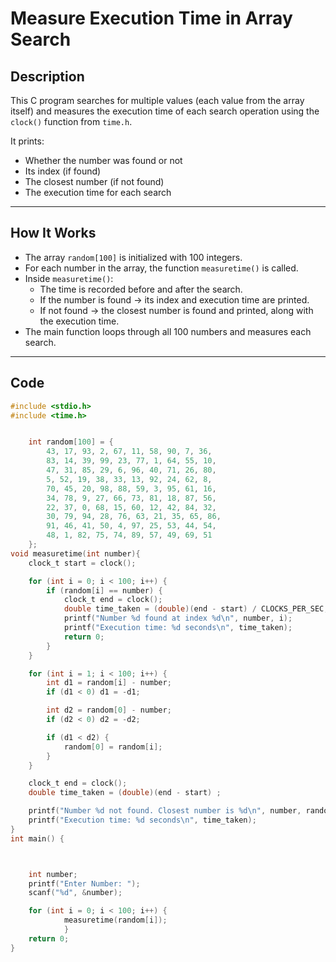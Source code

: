 #  Measure Execution Time in Array Search

##  Description
This C program searches for multiple values (each value from the array itself) and measures the execution time of each search operation using the `clock()` function from `time.h`.

It prints:
- Whether the number was found or not
- Its index (if found)
- The closest number (if not found)
- The execution time for each search

---

##  How It Works

- The array `random[100]` is initialized with 100 integers.
- For each number in the array, the function `measuretime()` is called.
- Inside `measuretime()`:
  - The time is recorded before and after the search.
  - If the number is found → its index and execution time are printed.
  - If not found → the closest number is found and printed, along with the execution time.
- The main function loops through all 100 numbers and measures each search.

---

##  Code

```c
#include <stdio.h>
#include <time.h>


    int random[100] = {
        43, 17, 93, 2, 67, 11, 58, 90, 7, 36,
        83, 14, 39, 99, 23, 77, 1, 64, 55, 10,
        47, 31, 85, 29, 6, 96, 40, 71, 26, 80,
        5, 52, 19, 38, 33, 13, 92, 24, 62, 8,
        70, 45, 20, 98, 88, 59, 3, 95, 61, 16,
        34, 78, 9, 27, 66, 73, 81, 18, 87, 56,
        22, 37, 0, 68, 15, 60, 12, 42, 84, 32,
        30, 79, 94, 28, 76, 63, 21, 35, 65, 86,
        91, 46, 41, 50, 4, 97, 25, 53, 44, 54,
        48, 1, 82, 75, 74, 89, 57, 49, 69, 51
    };
void measuretime(int number){
    clock_t start = clock();

    for (int i = 0; i < 100; i++) {
        if (random[i] == number) {
            clock_t end = clock();
            double time_taken = (double)(end - start) / CLOCKS_PER_SEC;
            printf("Number %d found at index %d\n", number, i);
            printf("Execution time: %d seconds\n", time_taken);
            return 0;
        }
    }

    for (int i = 1; i < 100; i++) {
        int d1 = random[i] - number;
        if (d1 < 0) d1 = -d1;

        int d2 = random[0] - number;
        if (d2 < 0) d2 = -d2;

        if (d1 < d2) {
            random[0] = random[i];
        }
    }

    clock_t end = clock();
    double time_taken = (double)(end - start) ;

    printf("Number %d not found. Closest number is %d\n", number, random[0]);
    printf("Execution time: %d seconds\n", time_taken);
}
int main() {



    int number;
    printf("Enter Number: ");
    scanf("%d", &number);

    for (int i = 0; i < 100; i++) {
            measuretime(random[i]);
            }
    return 0;
}


